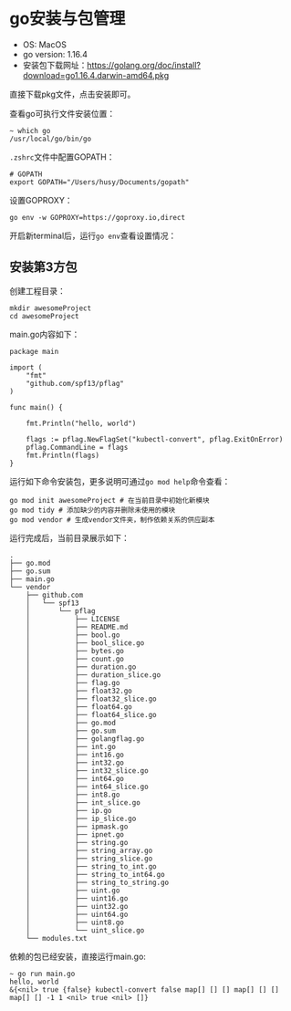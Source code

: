 # go安装与包管理

- OS: MacOS
- go version: 1.16.4
- 安装包下载网址：<https://golang.org/doc/install?download=go1.16.4.darwin-amd64.pkg>

直接下载pkg文件，点击安装即可。

查看go可执行文件安装位置：
```shell
~ which go
/usr/local/go/bin/go
```


`.zshrc`文件中配置GOPATH：
```shell
# GOPATH
export GOPATH="/Users/husy/Documents/gopath"
```

设置GOPROXY：
```
go env -w GOPROXY=https://goproxy.io,direct
```

开启新terminal后，运行`go env`查看设置情况：

## 安装第3方包

创建工程目录：
```
mkdir awesomeProject
cd awesomeProject
```

main.go内容如下：
```
package main

import (
	"fmt"
	"github.com/spf13/pflag"
)

func main() {

	fmt.Println("hello, world")

	flags := pflag.NewFlagSet("kubectl-convert", pflag.ExitOnError)
	pflag.CommandLine = flags
	fmt.Println(flags)
}
```

运行如下命令安装包，更多说明可通过`go mod help`命令查看：
```shell
go mod init awesomeProject # 在当前目录中初始化新模块
go mod tidy # 添加缺少的内容并删除未使用的模块
go mod vendor # 生成vendor文件夹，制作依赖关系的供应副本
```

运行完成后，当前目录展示如下：
```
.
├── go.mod
├── go.sum
├── main.go
└── vendor
    ├── github.com
    │   └── spf13
    │       └── pflag
    │           ├── LICENSE
    │           ├── README.md
    │           ├── bool.go
    │           ├── bool_slice.go
    │           ├── bytes.go
    │           ├── count.go
    │           ├── duration.go
    │           ├── duration_slice.go
    │           ├── flag.go
    │           ├── float32.go
    │           ├── float32_slice.go
    │           ├── float64.go
    │           ├── float64_slice.go
    │           ├── go.mod
    │           ├── go.sum
    │           ├── golangflag.go
    │           ├── int.go
    │           ├── int16.go
    │           ├── int32.go
    │           ├── int32_slice.go
    │           ├── int64.go
    │           ├── int64_slice.go
    │           ├── int8.go
    │           ├── int_slice.go
    │           ├── ip.go
    │           ├── ip_slice.go
    │           ├── ipmask.go
    │           ├── ipnet.go
    │           ├── string.go
    │           ├── string_array.go
    │           ├── string_slice.go
    │           ├── string_to_int.go
    │           ├── string_to_int64.go
    │           ├── string_to_string.go
    │           ├── uint.go
    │           ├── uint16.go
    │           ├── uint32.go
    │           ├── uint64.go
    │           ├── uint8.go
    │           └── uint_slice.go
    └── modules.txt
```
依赖的包已经安装，直接运行main.go:
```shell
~ go run main.go
hello, world
&{<nil> true {false} kubectl-convert false map[] [] [] map[] [] [] map[] [] -1 1 <nil> true <nil> []}
```

